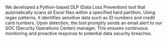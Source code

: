 We developed a Python-based DLP (Data Loss Prevention) tool that automatically scans all Excel files within a specified hard partition. Using regex patterns, it identifies sensitive data such as ID numbers and credit card numbers. Upon detection, the tool promptly sends an email alert to our SOC (Security Operations Center) manager. This ensures continuous monitoring and proactive response to potential data security breaches.

